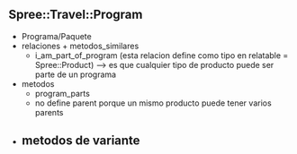 Spree::Travel::Program
----------------------
* Programa/Paquete
* relaciones + metodos_similares
  - i_am_part_of_program (esta relacion define como tipo en relatable = Spree::Product)
    --> es que cualquier tipo de producto puede ser parte de un programa
* metodos
  - program_parts
  - no define parent porque un mismo producto puede tener varios parents
* metodos de variante
  -
